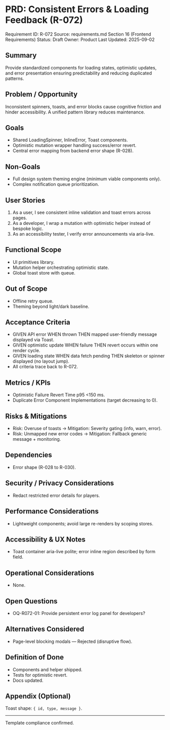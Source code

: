 # PRD: Consistent Errors & Loading Feedback (R-072)

Requirement ID: R-072
Source: requirements.md Section 16 (Frontend Requirements)
Status: Draft
Owner: Product
Last Updated: 2025-09-02

## Summary

Provide standardized components for loading states, optimistic updates, and error presentation ensuring predictability and reducing duplicated patterns.

## Problem / Opportunity

Inconsistent spinners, toasts, and error blocks cause cognitive friction and hinder accessibility. A unified pattern library reduces maintenance.

## Goals

- Shared LoadingSpinner, InlineError, Toast components.
- Optimistic mutation wrapper handling success/error revert.
- Central error mapping from backend error shape (R-028).

## Non-Goals

- Full design system theming engine (minimum viable components only).
- Complex notification queue prioritization.

## User Stories

1. As a user, I see consistent inline validation and toast errors across pages.
2. As a developer, I wrap a mutation with optimistic helper instead of bespoke logic.
3. As an accessibility tester, I verify error announcements via aria-live.

## Functional Scope

- UI primitives library.
- Mutation helper orchestrating optimistic state.
- Global toast store with queue.

## Out of Scope

- Offline retry queue.
- Theming beyond light/dark baseline.

## Acceptance Criteria

- GIVEN API error WHEN thrown THEN mapped user-friendly message displayed via Toast.
- GIVEN optimistic update WHEN failure THEN revert occurs within one render cycle.
- GIVEN loading state WHEN data fetch pending THEN skeleton or spinner displayed (no layout jump).
- All criteria trace back to R-072.

## Metrics / KPIs

- Optimistic Failure Revert Time p95 <150 ms.
- Duplicate Error Component Implementations (target decreasing to 0).

## Risks & Mitigations

- Risk: Overuse of toasts → Mitigation: Severity gating (info, warn, error).
- Risk: Unmapped new error codes → Mitigation: Fallback generic message + monitoring.

## Dependencies

- Error shape (R-028 to R-030).

## Security / Privacy Considerations

- Redact restricted error details for players.

## Performance Considerations

- Lightweight components; avoid large re-renders by scoping stores.

## Accessibility & UX Notes

- Toast container aria-live polite; error inline region described by form field.

## Operational Considerations

- None.

## Open Questions

- OQ-R072-01: Provide persistent error log panel for developers?

## Alternatives Considered

- Page-level blocking modals — Rejected (disruptive flow).

## Definition of Done

- Components and helper shipped.
- Tests for optimistic revert.
- Docs updated.

## Appendix (Optional)

Toast shape: `{ id, type, message }`.

---
Template compliance confirmed.
